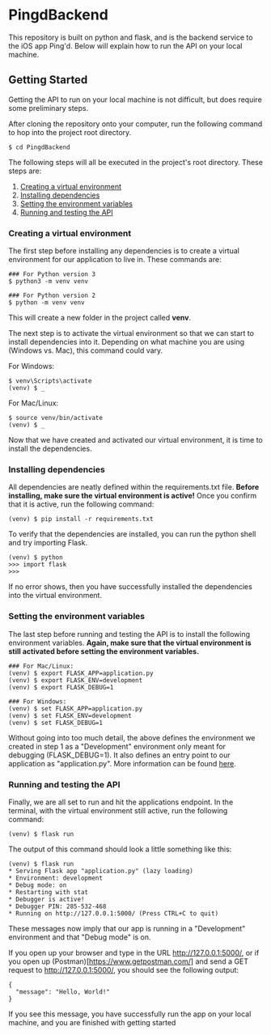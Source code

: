 # PingdBackend
This repository is built on python and flask, and is the backend service to the iOS app Ping'd. Below will explain how to run the API on your local machine.

## Getting Started
Getting the API to run on your local machine is not difficult, but does require some preliminary steps.

After cloning the repository onto your computer, run the following command to hop into the project root directory.

```
$ cd PingdBackend
```

The following steps will all be executed in the project's root directory. These steps are:

1. [Creating a virtual environment](#creating-a-virtual-environment)
2. [Installing dependencies](#installing-dependencies)
3. [Setting the environment variables](#setting-the-environment-variables)
4. [Running and testing the API](running-and-testing-the-api)

### Creating a virtual environment
The first step before installing any dependencies is to create a virtual environment for our application to live in. These commands are:

```
### For Python version 3
$ python3 -m venv venv

### For Python version 2
$ python -m venv venv
```
This will create a new folder in the project called <b>venv</b>.

The next step is to activate the virtual environment so that we can start to install dependencies into it. Depending on what machine you are using (Windows vs. Mac), this command could vary.

For Windows:
```
$ venv\Scripts\activate
(venv) $ _
```
For Mac/Linux:
```
$ source venv/bin/activate
(venv) $ _
```
Now that we have created and activated our virtual environment, it is time to install the dependencies.

### Installing dependencies
All dependencies are neatly defined within the requirements.txt file. <b>Before installing, make sure the virtual environment is active!</b> Once you confirm that it is active, run the following command:

```
(venv) $ pip install -r requirements.txt
```

To verify that the dependencies are installed, you can run the python shell and try importing Flask.

```
(venv) $ python
>>> import flask
>>>
```

If no error shows, then you have successfully installed the dependencies into the virtual environment.

### Setting the environment variables
The last step before running and testing the API is to install the following environment variables. <b>Again, make sure that the virtual environment is still activated before setting the environment variables.</b>
```
### For Mac/Linux:
(venv) $ export FLASK_APP=application.py
(venv) $ export FLASK_ENV=development
(venv) $ export FLASK_DEBUG=1

### For Windows:
(venv) $ set FLASK_APP=application.py
(venv) $ set FLASK_ENV=development
(venv) $ set FLASK_DEBUG=1
```
Without going into too much detail, the above defines the environment we created in step 1 as a "Development" environment only meant for debugging (FLASK_DEBUG=1). It also defines an entry point to our application as "application.py". More information can be found [here](https://blog.miguelgrinberg.com/post/the-flask-mega-tutorial-part-i-hello-world).

### Running and testing the API
Finally, we are all set to run and hit the applications endpoint. In the terminal, with the virtual environment still active, run the following command:

```
(venv) $ flask run
```

The output of this command should look a little something like this:

```
(venv) $ flask run
* Serving Flask app "application.py" (lazy loading)
* Environment: development
* Debug mode: on
* Restarting with stat
* Debugger is active!
* Debugger PIN: 285-532-468
* Running on http://127.0.0.1:5000/ (Press CTRL+C to quit)
```

These messages now imply that our app is running in a "Development" environment and that "Debug mode" is on.

If you open up your browser and type in the URL http://127.0.0.1:5000/, or if you open up (Postman)[https://www.getpostman.com/] and send a GET request to http://127.0.0.1:5000/, you should see the following output:

```
{
  "message": "Hello, World!"
}
```

If you see this message, you have successfully run the app on your local machine, and you are finished with getting started
